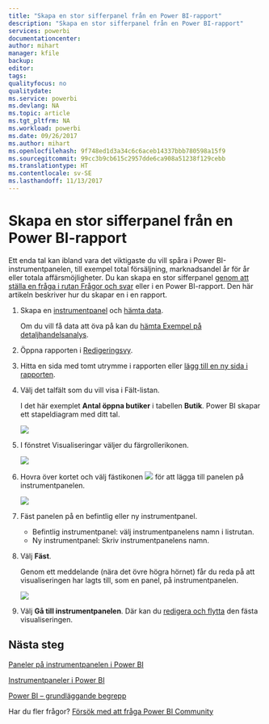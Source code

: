 ```yaml
---
title: "Skapa en stor sifferpanel från en Power BI-rapport"
description: "Skapa en stor sifferpanel från en Power BI-rapport"
services: powerbi
documentationcenter: 
author: mihart
manager: kfile
backup: 
editor: 
tags: 
qualityfocus: no
qualitydate: 
ms.service: powerbi
ms.devlang: NA
ms.topic: article
ms.tgt_pltfrm: NA
ms.workload: powerbi
ms.date: 09/26/2017
ms.author: mihart
ms.openlocfilehash: 9f748ed1d3a34c6c6aceb14337bbb780598a15f9
ms.sourcegitcommit: 99cc3b9cb615c2957dde6ca908a51238f129cebb
ms.translationtype: HT
ms.contentlocale: sv-SE
ms.lasthandoff: 11/13/2017
---
```

# <a name="create-a-big-number-tile-from-a-power-bi-report"></a>Skapa en stor sifferpanel från en Power BI-rapport
Ett enda tal kan ibland vara det viktigaste du vill spåra i Power BI-instrumentpanelen, till exempel total försäljning, marknadsandel år för år eller totala affärsmöjligheter. Du kan skapa en stor sifferpanel [genom att ställa en fråga i rutan Frågor och svar](power-bi-visualization-big-number.md) eller i en Power BI-rapport. Den här artikeln beskriver hur du skapar en i en rapport.

1. Skapa en [instrumentpanel](service-dashboards.md) och [hämta data](service-get-data.md).
   
   Om du vill få data att öva på kan du [hämta Exempel på detaljhandelsanalys](sample-retail-analysis.md). 
2. Öppna rapporten i [Redigeringsvy](service-reading-view-and-editing-view.md).
3. Hitta en sida med tomt utrymme i rapporten eller [lägg till en ny sida i rapporten](power-bi-report-add-page.md).
4. Välj det talfält som du vill visa i Fält-listan.
   
   I det här exemplet **Antal öppna butiker** i tabellen **Butik**. Power BI skapar ett stapeldiagram med ditt tal.
   
   ![](media/power-bi-visualization-big-number-report/pbi_rptnumbertilechart.png)
5. I fönstret Visualiseringar väljer du färgrollerikonen.
   
   ![](media/power-bi-visualization-big-number-report/pbi_changechartcard.png)
6. Hovra över kortet och välj fästikonen ![](media/power-bi-visualization-big-number-report/pbi_pintile.png) för att lägga till panelen på instrumentpanelen. 
   
   ![](media/power-bi-visualization-big-number-report/power-bi-pin-icon.png)
7. Fäst panelen på en befintlig eller ny instrumentpanel. 
   
   * Befintlig instrumentpanel: välj instrumentpanelens namn i listrutan.
   * Ny instrumentpanel: Skriv instrumentpanelens namn.
8. Välj **Fäst**.
   
   Genom ett meddelande (nära det övre högra hörnet) får du reda på att visualiseringen har lagts till, som en panel, på instrumentpanelen.
   
   ![](media/power-bi-visualization-big-number-report/power-bi-pin-success-message.png)
9. Välj **Gå till instrumentpanelen**. Där kan du [redigera och flytta](service-dashboard-edit-tile.md) den fästa visualiseringen.

## <a name="next-steps"></a>Nästa steg
[Paneler på instrumentpanelen i Power BI](service-dashboard-tiles.md)

[Instrumentpaneler i Power BI](service-dashboards.md)

[Power BI – grundläggande begrepp](service-basic-concepts.md)

Har du fler frågor? [Försök med att fråga Power BI Community](http://community.powerbi.com/)

